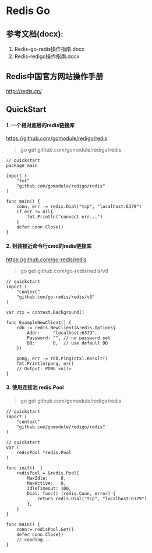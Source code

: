 # Redis Go

## 参考文档(docx):  

1. Redis-go-redis操作指南.docx  
2. Redis-redigo操作指南.docx  

## Redis中国官方网站操作手册
http://redis.cn/

## QuickStart
#### 1. 一个相对底层的redis链接库
https://github.com/gomodule/redigo/redis

> go get github.com/gomodule/redigo/redis

```
// quickstart
package main

import (
	"fmt"
	"github.com/gomodule/redigo/redis"
)

func main() {
	conn, err := redis.Dial("tcp", "localhost:6379")
	if err != nil{
		fmt.Println("connect err...")
	}
	defer conn.Close()
}
```
#### 2. 封装接近命令行cmd的redis链接库
https://github.com/go-redis/redis

> go get github.com/go-redis/redis/v8

```
// quickstart
import (
    "context"
    "github.com/go-redis/redis/v8"  
)

var ctx = context.Background()

func ExampleNewClient() {
    rdb := redis.NewClient(&redis.Options{
        Addr:     "localhost:6379",
        Password: "", // no password set
        DB:       0,  // use default DB
    })

    pong, err := rdb.Ping(ctx).Result()
    fmt.Println(pong, err)
    // Output: PONG <nil>
}
```

#### 3. 使用连接池 redis.Pool

> go get github.com/gomodule/redigo/redis

```
// quickstart
import (
    "context"
    "github.com/gomodule/redigo/redis" 
)

// quickstart
var (
	redisPool *redis.Pool
)

func init()  {
	redisPool = &redis.Pool{
		MaxIdle:     8,
		MaxActive:   0,
		IdleTimeout: 100,
		Dial: func() (redis.Conn, error) {
			return redis.Dial("tcp", "localhost:6379")
		},
	}
}

func main() {
	conn:= redisPool.Get()
    defer conn.Close()
    // cooding...
}
```

